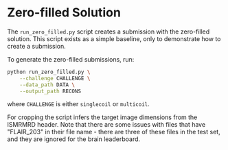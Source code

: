 # Zero-filled Solution

The `run_zero_filled.py` script creates a submission with the zero-filled
solution. This script exists as a simple baseline, only to demonstrate how to
create a submission.

To generate the zero-filled submissions, run:

```bash
python run_zero_filled.py \
    --challenge CHALLENGE \
    --data_path DATA \
    --output_path RECONS
```

where `CHALLENGE` is either `singlecoil` or `multicoil`.

For cropping the script infers the target image dimensions from the ISMRMRD
header. Note that there are some issues with files that have "FLAIR_203" in
their file name - there are three of these files in the test set, and they are
ignored for the brain leaderboard.

